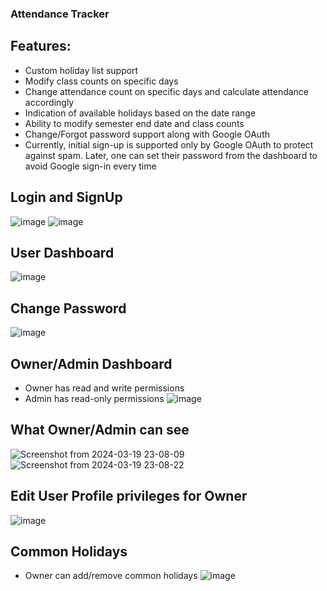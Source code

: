### Attendance Tracker

## Features:
- Custom holiday list support
- Modify class counts on specific days
- Change attendance count on specific days and calculate attendance accordingly
- Indication of available holidays based on the date range
- Ability to modify semester end date and class counts
- Change/Forgot password support along with Google OAuth 
- Currently, initial sign-up is supported only by Google OAuth to protect against spam. Later, one can set their password from the dashboard to avoid Google sign-in every time

## Login and SignUp 
![image](https://github.com/UdaySagar-Git/AttendanceTracker/assets/111575806/6d865091-009a-4da6-8b97-b139ed38e501)
![image](https://github.com/UdaySagar-Git/AttendanceTracker/assets/111575806/49b0267a-14d7-40fd-ad61-5118384ba9e5)

## User Dashboard
![image](https://github.com/UdaySagar-Git/AttendanceTracker/assets/111575806/a5c9b811-58de-40fb-bdd0-a552fee04044)

## Change Password
![image](https://github.com/UdaySagar-Git/AttendanceTracker/assets/111575806/d31ee7d6-333a-47be-98d4-58e38d2449c7)

## Owner/Admin Dashboard
- Owner has read and write permissions
- Admin has read-only permissions
![image](https://github.com/UdaySagar-Git/AttendanceTracker/assets/111575806/3799b2b4-1dfe-40ae-a664-2582e4af9ead)

## What Owner/Admin can see
![Screenshot from 2024-03-19 23-08-09](https://github.com/UdaySagar-Git/AttendanceTracker/assets/111575806/2fe8ba34-7db4-4a92-aaf8-9b1c3d755162)
![Screenshot from 2024-03-19 23-08-22](https://github.com/UdaySagar-Git/AttendanceTracker/assets/111575806/871e40fb-6940-4d20-9dc7-225cf5ab5e74)

## Edit User Profile privileges for Owner
![image](https://github.com/UdaySagar-Git/AttendanceTracker/assets/111575806/3f2e87a0-cca8-4a2d-9c44-07d7309c8ce6)


## Common Holidays
- Owner can add/remove common holidays
![image](https://github.com/UdaySagar-Git/AttendanceTracker/assets/111575806/cd5bc21e-15eb-45e6-b7bc-8e48eaaf5a0b)
